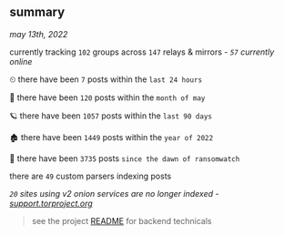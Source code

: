 
## summary
_may 13th, 2022_

currently tracking `102` groups across `147` relays & mirrors - _`57` currently online_

⏲ there have been `7` posts within the `last 24 hours`

🦈 there have been `120` posts within the `month of may`

🪐 there have been `1057` posts within the `last 90 days`

🏚 there have been `1449` posts within the `year of 2022`

🦕 there have been `3735` posts `since the dawn of ransomwatch`

there are `49` custom parsers indexing posts

_`20` sites using v2 onion services are no longer indexed - [support.torproject.org](https://support.torproject.org/onionservices/v2-deprecation/)_

> see the project [README](https://github.com/thetanz/ransomwatch#ransomwatch--) for backend technicals
